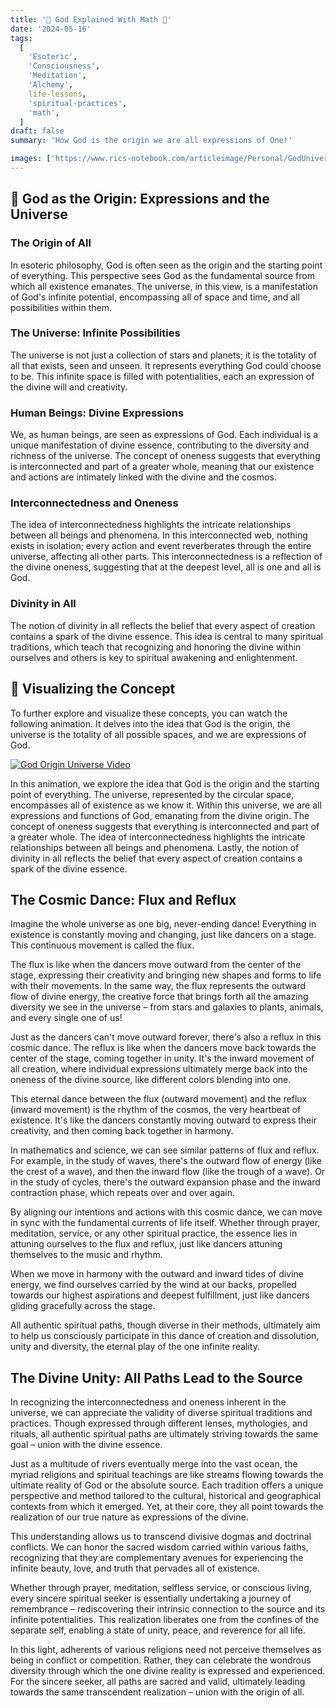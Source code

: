 ```yaml
---
title: '🌌 God Explained With Math 🌌'
date: '2024-05-16'
tags:
  [
    'Esoteric',
    'Consciousness',
    'Meditation',
    'Alchemy',
    life-lessons,
    'spiritual-practices',
    'math',
  ]
draft: false
summary: 'How God is the origin we are all expressions of One!'

images: ['https://www.rics-notebook.com/articleimage/Personal/GodUniverse.webp']
---
```


## 🌌 God as the Origin: Expressions and the Universe

### The Origin of All

In esoteric philosophy, God is often seen as the origin and the starting point of everything. This perspective sees God as the fundamental source from which all existence emanates. The universe, in this view, is a manifestation of God's infinite potential, encompassing all of space and time, and all possibilities within them.

### The Universe: Infinite Possibilities

The universe is not just a collection of stars and planets; it is the totality of all that exists, seen and unseen. It represents everything God could choose to be. This infinite space is filled with potentialities, each an expression of the divine will and creativity.

### Human Beings: Divine Expressions

We, as human beings, are seen as expressions of God. Each individual is a unique manifestation of divine essence, contributing to the diversity and richness of the universe. The concept of oneness suggests that everything is interconnected and part of a greater whole, meaning that our existence and actions are intimately linked with the divine and the cosmos.

### Interconnectedness and Oneness

The idea of interconnectedness highlights the intricate relationships between all beings and phenomena. In this interconnected web, nothing exists in isolation; every action and event reverberates through the entire universe, affecting all other parts. This interconnectedness is a reflection of the divine oneness, suggesting that at the deepest level, all is one and all is God.

### Divinity in All

The notion of divinity in all reflects the belief that every aspect of creation contains a spark of the divine essence. This idea is central to many spiritual traditions, which teach that recognizing and honoring the divine within ourselves and others is key to spiritual awakening and enlightenment.

## 🎥 Visualizing the Concept

To further explore and visualize these concepts, you can watch the following animation. It delves into the idea that God is the origin, the universe is the totality of all possible spaces, and we are expressions of God.

[![God Origin Universe Video](https://i9.ytimg.com/vi/Wfg-IZeRML8/mqdefault.jpg?v=66463abb&sqp=CJD3mLIG&rs=AOn4CLBHFVpWqwrB9SKqe5eGZgzq8YyzAw)](https://youtu.be/Wfg-IZeRML8)

In this animation, we explore the idea that God is the origin and the starting point of everything. The universe, represented by the circular space, encompasses all of existence as we know it. Within this universe, we are all expressions and functions of God, emanating from the divine origin. The concept of oneness suggests that everything is interconnected and part of a greater whole. The idea of interconnectedness highlights the intricate relationships between all beings and phenomena. Lastly, the notion of divinity in all reflects the belief that every aspect of creation contains a spark of the divine essence.

## The Cosmic Dance: Flux and Reflux

Imagine the whole universe as one big, never-ending dance! Everything in existence is constantly moving and changing, just like dancers on a stage. This continuous movement is called the flux.

The flux is like when the dancers move outward from the center of the stage, expressing their creativity and bringing new shapes and forms to life with their movements. In the same way, the flux represents the outward flow of divine energy, the creative force that brings forth all the amazing diversity we see in the universe – from stars and galaxies to plants, animals, and every single one of us!

Just as the dancers can't move outward forever, there's also a reflux in this cosmic dance. The reflux is like when the dancers move back towards the center of the stage, coming together in unity. It's the inward movement of all creation, where individual expressions ultimately merge back into the oneness of the divine source, like different colors blending into one.

This eternal dance between the flux (outward movement) and the reflux (inward movement) is the rhythm of the cosmos, the very heartbeat of existence. It's like the dancers constantly moving outward to express their creativity, and then coming back together in harmony.

In mathematics and science, we can see similar patterns of flux and reflux. For example, in the study of waves, there's the outward flow of energy (like the crest of a wave), and then the inward flow (like the trough of a wave). Or in the study of cycles, there's the outward expansion phase and the inward contraction phase, which repeats over and over again.

By aligning our intentions and actions with this cosmic dance, we can move in sync with the fundamental currents of life itself. Whether through prayer, meditation, service, or any other spiritual practice, the essence lies in attuning ourselves to the flux and reflux, just like dancers attuning themselves to the music and rhythm.

When we move in harmony with the outward and inward tides of divine energy, we find ourselves carried by the wind at our backs, propelled towards our highest aspirations and deepest fulfillment, just like dancers gliding gracefully across the stage.

All authentic spiritual paths, though diverse in their methods, ultimately aim to help us consciously participate in this dance of creation and dissolution, unity and diversity, the eternal play of the one infinite reality.

## The Divine Unity: All Paths Lead to the Source

In recognizing the interconnectedness and oneness inherent in the universe, we can appreciate the validity of diverse spiritual traditions and practices. Though expressed through different lenses, mythologies, and rituals, all authentic spiritual paths are ultimately striving towards the same goal – union with the divine essence.

Just as a multitude of rivers eventually merge into the vast ocean, the myriad religions and spiritual teachings are like streams flowing towards the ultimate reality of God or the absolute source. Each tradition offers a unique perspective and method tailored to the cultural, historical and geographical contexts from which it emerged. Yet, at their core, they all point towards the realization of our true nature as expressions of the divine.

This understanding allows us to transcend divisive dogmas and doctrinal conflicts. We can honor the sacred wisdom carried within various faiths, recognizing that they are complementary avenues for experiencing the infinite beauty, love, and truth that pervades all of existence.

Whether through prayer, meditation, selfless service, or conscious living, every sincere spiritual seeker is essentially undertaking a journey of remembrance – rediscovering their intrinsic connection to the source and its infinite potentialities. This realization liberates one from the confines of the separate self, enabling a state of unity, peace, and reverence for all life.

In this light, adherents of various religions need not perceive themselves as being in conflict or competition. Rather, they can celebrate the wondrous diversity through which the one divine reality is expressed and experienced. For the sincere seeker, all paths are sacred and valid, ultimately leading towards the same transcendent realization – union with the origin of all.
